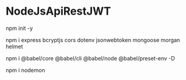 # NodeJsApiRestJWT

npm init -y

npm i express bcryptjs cors dotenv jsonwebtoken mongoose morgan helmet

npm i @babel/core @babel/cli @babel/node @babel/preset-env -D

npm i nodemon
